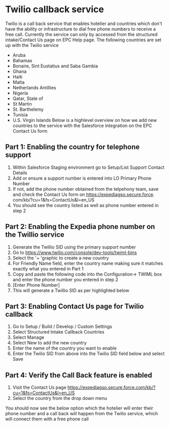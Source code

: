 Twilio callback service
=======================

Twilio is a call back service that enables hotelier and countries which don't have the ability or infrastructure to dial free phone numbers to receive a free call. Currently the service can only by accessed from the structured intake/Contact Us page on EPC Help page. The following countries are set up with the Twilio service
* Aruba
* Bahamas
* Bonaire, Sint Eustatius and Saba Gambia
* Ghana
* Haiti
* Malta
* Netherlands Antillies
* Nigeria
* Qatar, State of
* St Martin
* St. Barthelemy
* Tunisia
* U.S. Virgin Islands
Below is a highlevel overview on how we add new countries to the service with the Salesforce integration on the EPC Contact Us form

Part 1: Enabling the country for telephone support
--------------------------------------------------
1. Within Salesforce Staging environment go to Setup/List Support Contact Details
2. Add or ensure a support number is entered into LO Primary Phone Number
3. If not, add the phone number obtained from the telpehony team, save and check the Contact Us form on https://expediagso.secure.force. com/kb/?cu=1&fs=ContactUs&l=en_US
4. You should see the country listed as well as phone number entered in step 2
               
Part 2: Enabling the Expedia phone number on the Twillio service
----------------------------------------------------------------
1. Generate the Twillio SID using the primary support number
2. Go to https://www.twilio.com/console/dev-tools/twiml-bins
3. Select the '+ 'graphic to create a new country
4. For Friendly Name field, enter the country name making sure it matches exactly what you entered in Part 1
5. Copy and paste the following code into the Configuration-> TWIML box and enter the phone number you entered in step 2
6. <?xml version="1.0" encoding="UTF-8"?><Response><Dial><Number>[Enter Phone Number]</Number></Dial></Response>
7. This will generate a Twillio SID as per highlighted below

Part 3: Enabling Contact Us page for Twilio callback
----------------------------------------------------
1. Go to Setup / Build / Develop / Custom Settings 
2. Select Structured Intake Callback Countries 
3. Select Manage
4. Select New to add the new country
5. Enter the name of the country you want to enable
6. Enter the Twilio SID from above into the Twilio SID field below and select Save

Part 4: Verify the Call Back feature is enabled
-----------------------------------------------
1. Visit the Contact Us page https://expediagso.secure.force.com/kb/?cu=1&fs=ContactUs&l=en_US 
2. Select the country from the drop down menu

You should now see the below option which the hotelier will enter their phone number and a call back will happen from the Twilio service, which will connect them with a free phone call